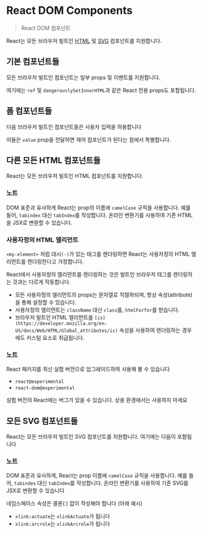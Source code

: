 # React DOM Components

> React DOM 컴포넌트

React는 모든 브라우저 빌트인 [HTML](https://developer.mozilla.org/en-US/docs/Web/HTML/Element) 및 [SVG](https://developer.mozilla.org/en-US/docs/Web/SVG/Element) 컴포넌트를 지원합니다.

## **기본 컴포넌트들**

모든 브라우저 빌트인 컴포넌트는 일부 props 및 이벤트를 지원합니다.

여기에는 `ref` 및 `dangerouslySetInnerHTML`과 같은 React 전용 props도 포함됩니다.

## **폼 컴포넌트들**

다음 브라우저 빌트인 컴포넌트들은 사용자 입력을 허용합니다

이들은 `value` prop을 전달하면 제어 컴포넌트가 된다는 점에서 특별합니다.

## **다른 모든 HTML 컴포넌트들**

React는 모든 브라우저 빌트인 HTML 컴포넌트를 지원합니다.

### 노트

DOM 표준과 유사하게 React는 prop의 이름에 `camelCase` 규칙을 사용합니다. 예를 들어, `tabindex` 대신 `tabIndex`를 작성합니다. 온라인 변환기를 사용하여 기존 HTML을 JSX로 변환할 수 있습니다.

### **사용자정의 HTML 엘리먼트**

`<my-element>` 처럼 대시`(-)`가 있는 태그를 렌더링하면 React는 사용자정의 HTML 엘리먼트를 렌더링한다고 가정합니다. 

React에서 사용자정의 엘리먼트를 렌더링하는 것은 빌트인 브라우저 태그를 렌더링하는 것과는 다르게 작동합니다.

- 모든 사용자정의 엘리먼트의 props는 문자열로 직렬화되며, 항상 속성(attribute)을 통해 설정할 수 있습니다.
- 사용자정의 엘리먼트는 `className` 대신 `class`를, `htmlForfor`를 받습니다.
- 브라우저 빌트인 HTML 엘리먼트를 `[is](https://developer.mozilla.org/en-US/docs/Web/HTML/Global_attributes/is)` 속성을 사용하여 렌더링하는 경우에도 커스텀 요소로 취급됩니다.

### 노트

React 패키지를 최신 실험 버전으로 업그레이드하여 사용해 볼 수 있습니다

- `react@experimental`
- `react-dom@experimental`

실험 버전의 React에는 버그가 있을 수 있습니다. 상용 환경에서는 사용하지 마세요

## **모든 SVG 컴포넌트들**

React는 모든 브라우저 빌트인 SVG 컴포넌트를 지원합니다. 여기에는 다음이 포함됩니다

### 노트

DOM 표준과 유사하게, React는 prop 이름에 `camelCase` 규칙을 사용합니다. 예를 들어, `tabindex` 대신 `tabIndex`를 작성합니다. 온라인 변환기를 사용하여 기존 SVG를 JSX로 변환할 수 있습니다

네임스페이스 속성은 콜론(:) 없이 작성해야 합니다 (아래 예시)

- `xlink:actuate`는 `xlinkActuate`가 됩니다
- `xlink:arcrole`는 `xlinkArcrole`가 됩니다